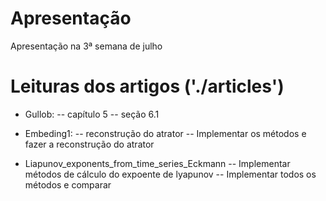 

# Apresentação
Apresentação na 3ª semana de julho

# Leituras dos artigos ('./articles')

 - Gullob: 
 -- capítulo 5
 -- seção 6.1
 - Embeding1:
 -- reconstrução do atrator
 -- Implementar os métodos e fazer a reconstrução do atrator

- Liapunov_exponents_from_time_series_Eckmann
-- Implementar métodos de cálculo do expoente de lyapunov
-- Implementar todos os métodos e comparar
